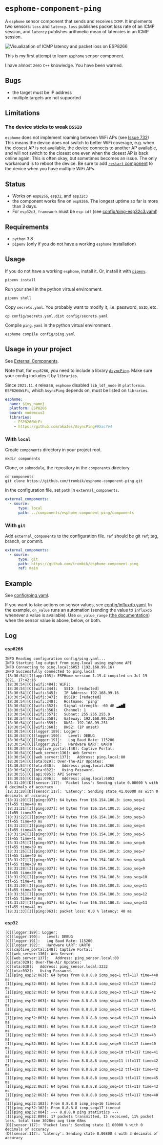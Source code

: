 # `esphome-component-ping`

A `esphome` sensor component that sends and receives `ICMP`. It implements two
sensors: `loss` and `latency`. `loss` publishes packet loss rate of an ICMP
session, and `latency` publishes arithmetic mean of latencies in an ICMP
session.

![Visualization of ICMP latency and packet loss on ESP8266](assets/esp8266.png "Visualization of ICMP latency and packet loss on ESP8266")

This is my first attempt to learn `esphome` sensor component.

I have almost zero `C++` knowledge. You have been warned.

## Bugs

* the target must be IP address
* multiple targets are not supported

## Limitations

### The device sticks to weak `BSSID`

`esphome` does not implement roaming between WiFi APs (see [Issue 732](https://github.com/esphome/feature-requests/issues/731))
This means the device does not switch to better WiFi coverage, e.g. when the
closest AP is not available, the device connects to another AP available,
and will not switch to the closest one even when the closest AP is back
online again. This is often okay, but sometimes becomes an issue. The only
workaround is to reboot the device. Be sure to add [`restart` component](https://esphome.io/components/switch/restart.html)
to the device when you have multiple WiFi APs.

## Status

* Works on `esp8266`, `esp32`, and `esp32c3`
* the component works fine on `esp8266`. The longest uptime so far is more
  than 3 days.
* For `esp32c3`, `framework` must be `esp-idf`
  (see [config/ping-esp32c3.yaml](config/ping-esp32c3.yaml))

## Requirements

* `python` 3.8
* `pipenv` (only if you do not have a working `esphome` installation)

## Usage

If you do not have a working `esphome`, install it. Or, install it with
[`pipenv`](https://pipenv.pypa.io/en/latest/).

```console
pipenv install
```

Run your shell in the python virtual environment.

```console
pipenv shell
```

Copy `secrets.yaml`. You probably want to modify it, i.e. password, `SSID`,
etc.

```console
cp config/secrets.yaml.dist config/secrets.yaml
```

Compile `ping.yaml` in the python virtual environment.

```console
esphome compile config/ping.yaml
```

## Usage in your project

See [External Components](https://esphome.io/components/external_components.html).

Note that, for `esp8266`, you need to include a library
[`AsyncPing`](https://github.com/akaJes/AsyncPing). Make sure your config
includes it by `libraries`.

Since `2021.11.4` release, `esphome` disabled `lib_ldf_mode` in `platformio`.
`ESP8266WiFi`, which `AsyncPing` depends on, must be listed on `libraries`.

```yaml
esphome:
  name: ${my_name}
  platform: ESP8266
  board: nodemcuv2
  libraries:
    - ESP8266WiFi
    - https://github.com/akaJes/AsyncPing#95ac7e4
```

### With `local`

Create `components` directory in your project root.

```console
mkdir components
```

Clone, or `submodule`, the repository in the `components` directory.

```console
cd components
git clone https://github.com/trombik/esphome-component-ping.git
```

In the configuration file, set `path` in `external_components`.

```yaml
external_components:
  - source:
      type: local
      path: ../components/esphome-component-ping/components
```

### With `git`

Add `external_components` to the configuration file. `ref` should be git `ref`;
tag, branch, or commit.

```yaml
external_components:
  - source:
      type: git
      path: https://github.com/trombik/esphome-component-ping
      ref: main
```

## Example

See [config/ping.yaml](config/ping.yaml).

If you want to take actions on sensor values, see [config/influxdb.yaml](config/influxdb.yaml).
In the example, `on_value` runs an automation (sending the value to `influxdb`
whenever a value is available). Use
`on_value_range` ([the documentation](https://esphome.io/components/sensor/index.html#on-value-range))
when the sensor value is above, below, or both.

## Log

### `esp8266`

```console
INFO Reading configuration config/ping.yaml...
INFO Starting log output from ping.local using esphome API
INFO Connecting to ping.local:6053 (192.168.99.16)
INFO Successfully connected to ping.local
[18:30:54][I][app:105]: ESPHome version 1.19.4 compiled on Jul 19 2021, 17:42:16
[18:30:54][C][wifi:484]: WiFi:
[18:30:54][C][wifi:344]:   SSID: [redacted]
[18:30:54][C][wifi:345]:   IP Address: 192.168.99.16
[18:30:54][C][wifi:347]:   BSSID: [redacted]
[18:30:54][C][wifi:348]:   Hostname: 'ping'
[18:30:54][C][wifi:352]:   Signal strength: -60 dB ▂▄▆█
[18:30:54][C][wifi:356]:   Channel: 1
[18:30:54][C][wifi:357]:   Subnet: 255.255.255.0
[18:30:54][C][wifi:358]:   Gateway: 192.168.99.254
[18:30:54][C][wifi:359]:   DNS1: 192.168.99.251
[18:30:54][C][wifi:360]:   DNS2: (IP unset)
[18:30:54][C][logger:189]: Logger:
[18:30:54][C][logger:190]:   Level: DEBUG
[18:30:54][C][logger:191]:   Log Baud Rate: 115200
[18:30:54][C][logger:192]:   Hardware UART: UART0
[18:30:54][C][captive_portal:148]: Captive Portal:
[18:30:54][C][web_server:136]: Web Server:
[18:30:54][C][web_server:137]:   Address: ping.local:80
[18:30:54][C][ota:029]: Over-The-Air Updates:
[18:30:54][C][ota:030]:   Address: ping.local:8266
[18:30:54][C][ota:032]:   Using Password.
[18:30:55][C][api:095]: API Server:
[18:30:55][C][api:096]:   Address: ping.local:6053
[18:31:20][D][sensor:117]: 'Packet loss': Sending state 0.00000 % with 0 decimals of accuracy
[18:31:20][D][sensor:117]: 'Latency': Sending state 41.00000 ms with 0 decimals of accuracy
[18:31:20][I][ping:037]: 64 bytes from 156.154.100.3: icmp_seq=1 ttl=55 time=48 ms
[18:31:21][I][ping:037]: 64 bytes from 156.154.100.3: icmp_seq=2 ttl=55 time=39 ms
[18:31:22][I][ping:037]: 64 bytes from 156.154.100.3: icmp_seq=3 ttl=55 time=40 ms
[18:31:23][I][ping:037]: 64 bytes from 156.154.100.3: icmp_seq=4 ttl=55 time=43 ms
[18:31:24][I][ping:037]: 64 bytes from 156.154.100.3: icmp_seq=5 ttl=55 time=41 ms
[18:31:25][I][ping:037]: 64 bytes from 156.154.100.3: icmp_seq=6 ttl=55 time=39 ms
[18:31:26][I][ping:037]: 64 bytes from 156.154.100.3: icmp_seq=7 ttl=55 time=40 ms
[18:31:27][I][ping:037]: 64 bytes from 156.154.100.3: icmp_seq=8 ttl=55 time=39 ms
[18:31:28][I][ping:037]: 64 bytes from 156.154.100.3: icmp_seq=9 ttl=55 time=39 ms
[18:31:29][I][ping:037]: 64 bytes from 156.154.100.3: icmp_seq=10 ttl=55 time=41 ms
[18:31:30][I][ping:037]: 64 bytes from 156.154.100.3: icmp_seq=11 ttl=55 time=39 ms
[18:31:31][I][ping:037]: 64 bytes from 156.154.100.3: icmp_seq=12 ttl=55 time=43 ms
[18:31:32][I][ping:037]: 64 bytes from 156.154.100.3: icmp_seq=13 ttl=55 time=41 ms
[18:31:33][I][ping:063]: packet loss: 0.0 % latency: 40 ms
```

### `esp32`

```console
[C][logger:189]: Logger:
[C][logger:190]:   Level: DEBUG
[C][logger:191]:   Log Baud Rate: 115200
[C][logger:192]:   Hardware UART: UART0
[C][captive_portal:148]: Captive Portal:
[C][web_server:136]: Web Server:
[C][web_server:137]:   Address: ping_sensor.local:80
[C][ota:029]: Over-The-Air Updates:
[C][ota:030]:   Address: ping_sensor.local:3232
[C][ota:032]:   Using Password.
[I][ping_esp32:063]: 64 bytes from 8.8.8.8 icmp_seq=1 ttl=117 time=448 ms
[I][ping_esp32:063]: 64 bytes from 8.8.8.8 icmp_seq=2 ttl=117 time=42 ms
[I][ping_esp32:063]: 64 bytes from 8.8.8.8 icmp_seq=3 ttl=117 time=42 ms
[I][ping_esp32:063]: 64 bytes from 8.8.8.8 icmp_seq=4 ttl=117 time=39 ms
[I][ping_esp32:063]: 64 bytes from 8.8.8.8 icmp_seq=5 ttl=117 time=41 ms
[I][ping_esp32:063]: 64 bytes from 8.8.8.8 icmp_seq=6 ttl=117 time=40 ms
[I][ping_esp32:063]: 64 bytes from 8.8.8.8 icmp_seq=7 ttl=117 time=40 ms
[I][ping_esp32:063]: 64 bytes from 8.8.8.8 icmp_seq=8 ttl=117 time=43 ms
[I][ping_esp32:063]: 64 bytes from 8.8.8.8 icmp_seq=9 ttl=117 time=40 ms
[I][ping_esp32:063]: 64 bytes from 8.8.8.8 icmp_seq=10 ttl=117 time=41 ms
[I][ping_esp32:063]: 64 bytes from 8.8.8.8 icmp_seq=11 ttl=117 time=42 ms
[I][ping_esp32:063]: 64 bytes from 8.8.8.8 icmp_seq=12 ttl=117 time=42 ms
[I][ping_esp32:063]: 64 bytes from 8.8.8.8 icmp_seq=13 ttl=117 time=45 ms
[I][ping_esp32:063]: 64 bytes from 8.8.8.8 icmp_seq=14 ttl=117 time=43 ms
[I][ping_esp32:063]: 64 bytes from 8.8.8.8 icmp_seq=15 ttl=117 time=40 ms
[I][ping_esp32:102]: From 8.8.8.8 icmp_seq=16 timeout
[I][ping_esp32:102]: From 8.8.8.8 icmp_seq=17 timeout
[I][ping_esp32:084]: --- 8.8.8.8 ping statistics ---
[I][ping_esp32:089]: 17 packets transmitted, 15 received, 11% packet loss, total time 3028ms avg time 68ms
[D][sensor:117]: 'Packet loss': Sending state 11.00000 % with 0 decimals of accuracy
[D][sensor:117]: 'Latency': Sending state 0.06800 s with 3 decimals of accuracy
```
